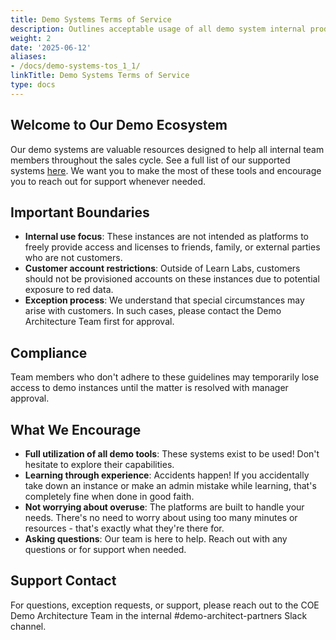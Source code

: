```yaml
---
title: Demo Systems Terms of Service
description: Outlines acceptable usage of all demo system internal products
weight: 2
date: '2025-06-12'
aliases:
- /docs/demo-systems-tos_1_1/
linkTitle: Demo Systems Terms of Service
type: docs
---
```


## Welcome to Our Demo Ecosystem

Our demo systems are valuable resources designed to help all internal team members throughout the sales cycle. See a full list of our supported systems [here](https://gitlab.com/gitlab-com/customer-success/solutions-architecture/coe/demo-architecture/da-infra-navigation-project/-/blob/main/README.md). We want you to make the most of these tools and encourage you to reach out for support whenever needed.

## Important Boundaries

- **Internal use focus**: These instances are not intended as platforms to freely provide access and licenses to friends, family, or external parties who are not customers.
- **Customer account restrictions**: Outside of Learn Labs, customers should not be provisioned accounts on these instances due to potential exposure to red data.
- **Exception process**: We understand that special circumstances may arise with customers. In such cases, please contact the Demo Architecture Team first for approval.

## Compliance

Team members who don't adhere to these guidelines may temporarily lose access to demo instances until the matter is resolved with manager approval.

## What We Encourage

- **Full utilization of all demo tools**: These systems exist to be used! Don't hesitate to explore their capabilities.
- **Learning through experience**: Accidents happen! If you accidentally take down an instance or make an admin mistake while learning, that's completely fine when done in good faith.
- **Not worrying about overuse**: The platforms are built to handle your needs. There's no need to worry about using too many minutes or resources - that's exactly what they're there for.
- **Asking questions**: Our team is here to help. Reach out with any questions or for support when needed.

## Support Contact

For questions, exception requests, or support, please reach out to the COE Demo Architecture Team in the internal #demo-architect-partners Slack channel.
